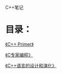 C++笔记

# 目录：
  
[《C++ Primer》](cpp-primer/README.md)

[《C专家编程》](expert-c-programming/README.md)

[《C++语言的设计和演化》](the-design-and-evolution-of-c++/README.md)